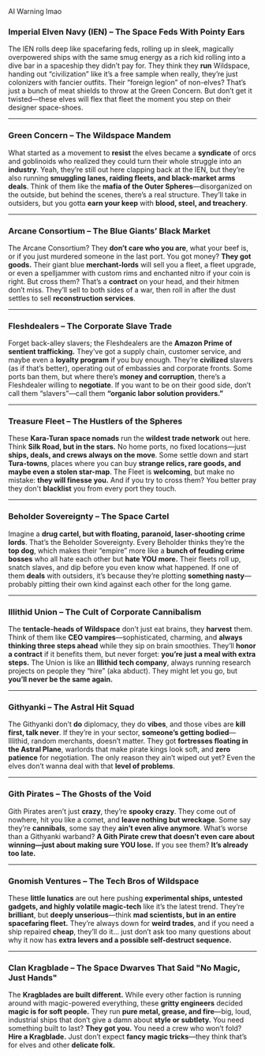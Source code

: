 AI Warning lmao
### **Imperial Elven Navy (IEN) – The Space Feds With Pointy Ears**

The IEN rolls deep like spacefaring feds, rolling up in sleek, magically overpowered ships with the same smug energy as a rich kid rolling into a dive bar in a spaceship they didn’t pay for. They think they **run** Wildspace, handing out “civilization” like it’s a free sample when really, they’re just colonizers with fancier outfits. Their “foreign legion” of non-elves? That’s just a bunch of meat shields to throw at the Green Concern. But don’t get it twisted—these elves will flex that fleet the moment you step on their designer space-shoes.

---

### **Green Concern – The Wildspace Mandem**

What started as a movement to **resist** the elves became a **syndicate** of orcs and goblinoids who realized they could turn their whole struggle into an **industry**. Yeah, they’re still out here clapping back at the IEN, but they’re also running **smuggling lanes, raiding fleets, and black-market arms deals**. Think of them like the **mafia of the Outer Spheres**—disorganized on the outside, but behind the scenes, there’s a real structure. They’ll take in outsiders, but you gotta **earn your keep** with **blood, steel, and treachery**.

---

### **Arcane Consortium – The Blue Giants’ Black Market**

The Arcane Consortium? They **don’t care who you are**, what your beef is, or if you just murdered someone in the last port. You got money? **They got goods.** Their giant blue **merchant-lords** will sell you a fleet, a fleet upgrade, or even a spelljammer with custom rims and enchanted nitro if your coin is right. But cross them? That’s a **contract** on your head, and their hitmen don’t miss. They’ll sell to both sides of a war, then roll in after the dust settles to sell **reconstruction services**.

---

### **Fleshdealers – The Corporate Slave Trade**

Forget back-alley slavers; the Fleshdealers are the **Amazon Prime of sentient trafficking.** They’ve got a supply chain, customer service, and maybe even a **loyalty program** if you buy enough. They’re **civilized** slavers (as if that’s better), operating out of embassies and corporate fronts. Some ports ban them, but where there’s **money and corruption**, there’s a Fleshdealer willing to **negotiate**. If you want to be on their good side, don’t call them “slavers”—call them **“organic labor solution providers.”**

---

### **Treasure Fleet – The Hustlers of the Spheres**

These **Kara-Turan space nomads** run the **wildest trade network** out here. Think **Silk Road, but in the stars.** No home ports, no fixed locations—just **ships, deals, and crews always on the move**. Some settle down and start **Tura-towns**, places where you can buy **strange relics, rare goods, and maybe even a stolen star-map**. The Fleet is **welcoming**, but make no mistake: **they will finesse you.** And if you try to cross them? You better pray they don't **blacklist** you from every port they touch.

---

### **Beholder Sovereignty – The Space Cartel**

Imagine a **drug cartel, but with floating, paranoid, laser-shooting crime lords**. That’s the Beholder Sovereignty. Every Beholder thinks they’re the **top dog**, which makes their “empire” more like a **bunch of feuding crime bosses** who all hate each other but **hate YOU more.** Their fleets roll up, snatch slaves, and dip before you even know what happened. If one of them **deals** with outsiders, it’s because they’re plotting **something nasty**—probably pitting their own kind against each other for the long game.

---

### **Illithid Union – The Cult of Corporate Cannibalism**

The **tentacle-heads of Wildspace** don’t just eat brains, they **harvest** them. Think of them like **CEO vampires**—sophisticated, charming, and **always thinking three steps ahead** while they sip on brain smoothies. They’ll **honor a contract** if it benefits them, but never forget: **you’re just a meal with extra steps.** The Union is like an **Illithid tech company**, always running research projects on people they “hire” (aka abduct). They might let you go, but **you’ll never be the same again.**

---

### **Githyanki – The Astral Hit Squad**

The Githyanki don’t **do** diplomacy, they do **vibes**, and those vibes are **kill first, talk never**. If they’re in your sector, **someone’s getting bodied**—Illithid, random merchants, doesn’t matter. They got **fortresses floating in the Astral Plane**, warlords that make pirate kings look soft, and **zero patience** for negotiation. The only reason they ain’t wiped out yet? Even the elves don’t wanna deal with that **level of problems**.

---

### **Gith Pirates – The Ghosts of the Void**

Gith Pirates aren’t just **crazy**, they’re **spooky crazy**. They come out of nowhere, hit you like a comet, and **leave nothing but wreckage**. Some say they’re **cannibals**, some say they **ain’t even alive anymore**. What’s worse than a Githyanki warband? **A Gith Pirate crew that doesn’t even care about winning—just about making sure YOU lose.** If you see them? **It’s already too late.**

---

### **Gnomish Ventures – The Tech Bros of Wildspace**

These **little lunatics** are out here pushing **experimental ships, untested gadgets, and highly volatile magic-tech** like it’s the latest trend. They’re **brilliant**, but **deeply unserious**—think **mad scientists, but in an entire spacefaring fleet.** They’re always down for **weird trades**, and if you need a ship repaired **cheap**, they’ll do it... just don’t ask too many questions about why it now has **extra levers and a possible self-destruct sequence.**

---

### **Clan Kragblade – The Space Dwarves That Said "No Magic, Just Hands"**

The **Kragblades are built different.** While every other faction is running around with magic-powered everything, these **gritty engineers** decided **magic is for soft people.** They run **pure metal, grease, and fire**—big, loud, industrial ships that don’t give a damn about **style or subtlety.** You need something built to last? **They got you.** You need a crew who won’t fold? **Hire a Kragblade.** Just don’t expect **fancy magic tricks**—they think that’s for elves and other **delicate folk.**